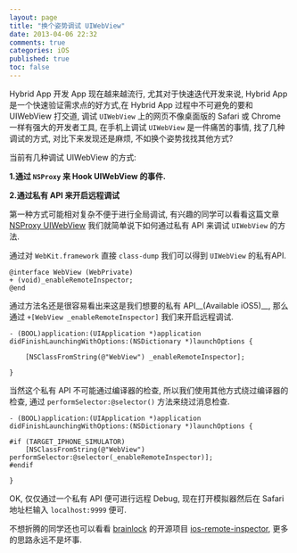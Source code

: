 ```yaml
---
layout: page
title: "换个姿势调试 UIWebView"
date: 2013-04-06 22:32
comments: true
categories: iOS
published: true
toc: false
---
```


Hybrid App 开发 App 现在越来越流行, 尤其对于快速迭代开发来说, Hybrid App 是一个快速验证需求点的好方式,在 Hybrid App 过程中不可避免的要和 UIWebView 打交道, 调试 `UIWebView` 上的网页不像桌面版的 Safari 或 Chrome 一样有强大的开发者工具, 在手机上调试 `UIWebView` 是一件痛苦的事情, 找了几种调试的方式, 对比下来发现还是麻烦, 不如换个姿势找找其他方式?

当前有几种调试 UIWebView 的方式:

__1.通过 `NSProxy` 来 Hook UIWebView 的事件.__ 

__2.通过私有 API 来开启远程调试__

第一种方式可能相对复杂不便于进行全局调试, 有兴趣的同学可以看看这篇文章 [NSProxy UIWebView][NSProxy UIWebView] 我们就简单说下如何通过私有 API 来调试 `UIWebView` 的方法.
<!-- more -->
通过对 `WebKit.framework` 直接 `class-dump` 我们可以得到 `UIWebView` 的私有API.

``` objc
@interface WebView (WebPrivate)
+ (void)_enableRemoteInspector;
@end
```
通过方法名还是很容易看出来这是我们想要的私有 API__(Available iOS5)__, 那么通过 `+[WebView _enableRemoteInspector]` 我们来开启远程调试.

``` objc
- (BOOL)application:(UIApplication *)application didFinishLaunchingWithOptions:(NSDictionary *)launchOptions {
    
    [NSClassFromString(@"WebView") _enableRemoteInspector];

}
```

当然这个私有 API 不可能通过编译器的检查, 所以我们使用其他方式绕过编译器的检查, 通过 `performSelector:@selector()` 方法来绕过消息检查.

``` objc
- (BOOL)application:(UIApplication *)application didFinishLaunchingWithOptions:(NSDictionary *)launchOptions {
    
#if (TARGET_IPHONE_SIMULATOR)
    [NSClassFromString(@"WebView") performSelector:@selector(_enableRemoteInspector)];
#endif
    
}
```

OK, 仅仅通过一个私有 API 便可进行远程 Debug, 现在打开模拟器然后在 Safari 地址栏输入 `localhost:9999` 便可.

不想折腾的同学还也可以看看 [brainlock][brainlock] 的开源项目 [ios-remote-inspector][ios-remote-inspector], 更多的思路永远不是坏事.


[NSProxy UIWebView]:http://blog.fenrir-inc.com/jp/2013/11/nsproxy.html
[brainlock]:https://github.com/brainlock
[ios-remote-inspector]: https://github.com/brainlock/ios-remote-inspector

